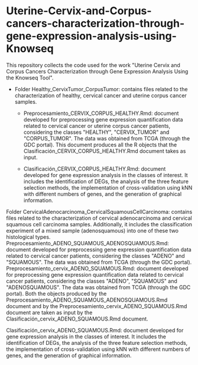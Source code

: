 # Uterine-Cervix-and-Corpus-cancers-characterization-through-gene-expression-analysis-using-Knowseq

This repository collects the code used for the work "Uterine Cervix and Corpus Cancers Characterization through Gene Expression Analysis Using the Knowseq Tool".

- Folder Healthy_CervixTumor_CorpusTumor: contains files related to the characterization of healthy, cervical cancer and uterine corpus cancer samples.
  - Preprocesamiento_CERVIX_CORPUS_HEALTHY.Rmd: document developed for preprocessing gene expression quantification data related to cervical cancer or uterine corpus cancer patients, considering the classes "HEALTHY", "CERVIX_TUMOR" and "CORPUS_TUMOR". The data was obtained from TCGA (through the GDC portal). This document produces all the R objects that the Clasificación_CERVIX_CORPUS_HEALTHY.Rmd document takes as input.

  - Clasificación_CERVIX_CORPUS_HEALTHY.Rmd: document developed for gene expression analysis in the classes of interest. It includes the identification of DEGs, the analysis of the three feature selection methods, the implementation of cross-validation using kNN with different numbers of genes, and the generation of graphical information.

Folder CervicalAdenocarcinoma_CervicalSquamousCellCarcinoma: contains files related to the characterization of cervical adenocarcinoma and cervical squamous cell carcinoma samples. Additionally, it includes the classification experiment of a mixed sample (adenosquamous) into one of these two histological types.
Preprocesamiento_ADENO_SQUAMOUS_ADENOSQUAMOUS.Rmd: document developed for preprocessing gene expression quantification data related to cervical cancer patients, considering the classes "ADENO" and "SQUAMOUS". The data was obtained from TCGA (through the GDC portal).
Preprocesamiento_cervix_ADENO_SQUAMOUS.Rmd: document developed for preprocessing gene expression quantification data related to cervical cancer patients, considering the classes "ADENO", "SQUAMOUS" and "ADENOSQUAMOUS". The data was obtained from TCGA (through the GDC portal).
Both the objects produced by the Preprocesamiento_ADENO_SQUAMOUS_ADENOSQUAMOUS.Rmd document and by the Preprocesamiento_cervix_ADENO_SQUAMOUS.Rmd document are taken as input by the Clasificación_cervix_ADENO_SQUAMOUS.Rmd document.

Clasificación_cervix_ADENO_SQUAMOUS.Rmd: document developed for gene expression analysis in the classes of interest. It includes the identification of DEGs, the analysis of the three feature selection methods, the implementation of cross-validation using kNN with different numbers of genes, and the generation of graphical information.
